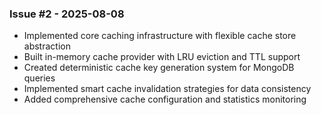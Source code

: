 ### Issue #2 - 2025-08-08
- Implemented core caching infrastructure with flexible cache store abstraction
- Built in-memory cache provider with LRU eviction and TTL support
- Created deterministic cache key generation system for MongoDB queries
- Implemented smart cache invalidation strategies for data consistency
- Added comprehensive cache configuration and statistics monitoring

